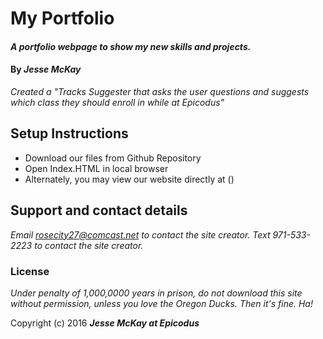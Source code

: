 # My Portfolio

#### _A portfolio webpage to show my new skills and projects._

#### By _**Jesse McKay**_

_Created a "Tracks Suggester that asks the user questions and suggests which class they should enroll in while at Epicodus"_

## Setup Instructions

* Download our files from Github Repository
* Open Index.HTML in local browser
* Alternately, you may view our website directly at ()

## Support and contact details

_Email rosecity27@comcast.net to contact the site creator._
_Text 971-533-2223 to contact the site creator._

### License

*Under penalty of 1,000,0000 years in prison, do not download this site without permission, unless you love the Oregon Ducks.  Then it's fine.  Ha!*

Copyright (c) 2016 **_Jesse McKay at Epicodus_**
